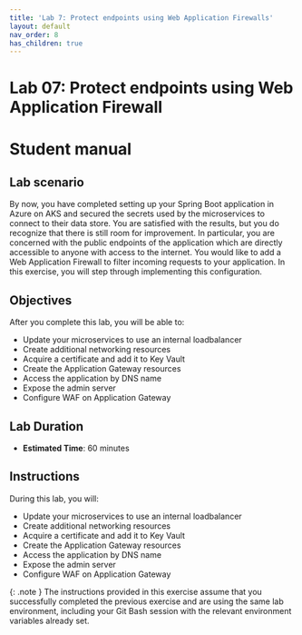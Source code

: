 ```yaml
---
title: 'Lab 7: Protect endpoints using Web Application Firewalls'
layout: default
nav_order: 8
has_children: true
---
```


# Lab 07: Protect endpoints using Web Application Firewall

# Student manual

## Lab scenario

By now, you have completed setting up your Spring Boot application in Azure on AKS and secured the secrets used by the microservices to connect to their data store. You are satisfied with the results, but you do recognize that there is still room for improvement. In particular, you are concerned with the public endpoints of the application which are directly accessible to anyone with access to the internet. You would like to add a Web Application Firewall to filter incoming requests to your application. In this exercise, you will step through implementing this configuration.

## Objectives

After you complete this lab, you will be able to:

- Update your microservices to use an internal loadbalancer
- Create additional networking resources
- Acquire a certificate and add it to Key Vault
- Create the Application Gateway resources
- Access the application by DNS name
- Expose the admin server
- Configure WAF on Application Gateway

## Lab Duration

- **Estimated Time**: 60 minutes

## Instructions

During this lab, you will:

- Update your microservices to use an internal loadbalancer
- Create additional networking resources
- Acquire a certificate and add it to Key Vault
- Create the Application Gateway resources
- Access the application by DNS name
- Expose the admin server
- Configure WAF on Application Gateway

 {: .note }
The instructions provided in this exercise assume that you successfully completed the previous exercise and are using the same lab environment, including your Git Bash session with the relevant environment variables already set.

